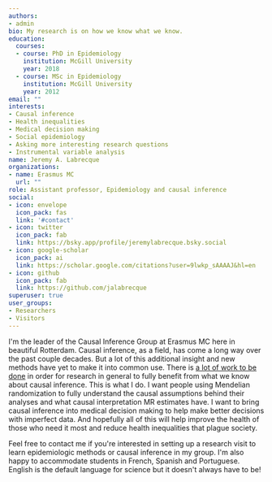 ```yaml
---
authors:
- admin
bio: My research is on how we know what we know.
education:
  courses:
  - course: PhD in Epidemiology
    institution: McGill University
    year: 2018
  - course: MSc in Epidemiology
    institution: McGill University
    year: 2012
email: ""
interests:
- Causal inference
- Health inequalities
- Medical decision making
- Social epidemiology
- Asking more interesting research questions
- Instrumental variable analysis
name: Jeremy A. Labrecque
organizations:
- name: Erasmus MC
  url: ""
role: Assistant professor, Epidemiology and causal inference
social:
- icon: envelope
  icon_pack: fas
  link: '#contact'
- icon: twitter
  icon_pack: fab
  link: https://bsky.app/profile/jeremylabrecque.bsky.social
- icon: google-scholar
  icon_pack: ai
  link: https://scholar.google.com/citations?user=9lwkp_sAAAAJ&hl=en
- icon: github
  icon_pack: fab
  link: https://github.com/jalabrecque
superuser: true
user_groups:
- Researchers
- Visitors
---
```


I'm the leader of the Causal Inference Group at Erasmus MC here in beautiful Rotterdam. Causal inference, as a field, has come a long way over the past couple decades. But a lot of this additional insight and new methods have yet to make it into common use. There is [a lot of work to be done](https://www.jeremylabrecque.org/post/improving_methods/) in order for research in general to fully benefit from what we know about causal inference. This is what I do. I want people using Mendelian randomization to fully understand the causal assumptions behind their analyses and what causal interpretation MR estimates have. I want to bring causal inference into medical decision making to help make better decisions with imperfect data. And hopefully all of this will help improve the health of those who need it most and reduce health inequalities that plague society.

Feel free to contact me if you're interested in setting up a research visit to learn epidemiologic methods or causal inference in my group. I'm also happy to accommodate students in French, Spanish and Portuguese. English is the default language for science but it doesn't always have to be!